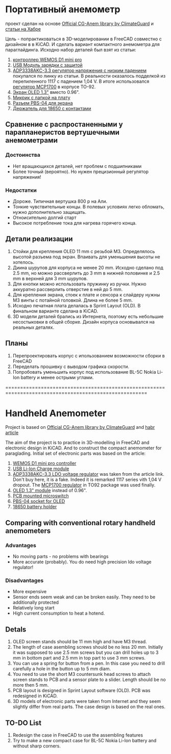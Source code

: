 # Портативный анемометр

проект сделан на основе [Official CG-Anem library by ClimateGuard](https://github.com/climateguard/CG-Anem#official-library-for-cg-anem-by-climateguard) и [статьи на Хабре](https://habr.com/ru/post/676348/) 

Цель - попрактиковаться в 3D-моделировании в FreeCAD совместно с дизайном в в KiCAD. И сделать вариант компактного анемометра для параглайдинга.
Исходно набор деталей был взят из статьи:
1. [контроллер WEMOS D1 mini pro](https://aliexpress.ru/item/1005003763905349.html?sku_id=12000027084254255)
2. [USB Модуль зарядки с защитой](https://aliexpress.ru/item/1005003585993852.html?sku_id=12000026386522752)
3. [ADP3338AKC-3.3 регулятор напряжения с низким падением](https://aliexpress.ru/item/4000045988751.html?sku_id=10000000103095880) покупался по линку из статьи. В реальности оказалось подделкой из перепиленного 1117 с падением 1,04 V. В итоге использовался [регулятор MCP1700](https://www.chipdip.ru/product/mcp1700-3302e-to-microchip) в корпусе TO-92.
4. [Экран OLED 1.3"](https://aliexpress.ru/item/1005001621782442.html?sku_id=12000016846377326) вместо 0.96".
5. [Микрик с лапкой на плату](https://roboparts.ru/catalog/kommutatsiya/mikropereklyuchateli_kontsevye_vyklyuchateli/dm3_03p_125v_1a_mikropereklyuchatel/)
6. [Разъем PBS-04 для экрана](https://roboparts.ru/catalog/razemy/shtyrkovye_razyemy/pbs_1x06_razem_na_platu_2_54mm/)
7. [Держатель для 18650 с контактами](https://www.chipdip.ru/product1/8007238837)

## Сравнение с распростаненными у парапланеристов вертушечными анемометрами

### Достоинства
  - Нет вращающихся деталей, нет проблем с подшипниками 
  - Более точный (вероятно). Но нужен прецизионный регулятор напряжения!

### Недостатки

  - Дороже. Типичная вертушка 800 р на Али.
  - Тонкие чувствительные концы. В полевых условиях легко обломать, нужно дополнительно защищать.
  - Отноисительно долгий старт
  - Высокое потребление тока для нагрева горячего конца.
  
  ## Детали реализации
  
  1. Стойки для крепления OLED 11 mm с резьбой M3. Определялось высотой разъема под экран. Впаивать для уменьшения высоты не хотелось.
  2. Диина шурупов для корпуса не менее 20 mm. Исходно сделано под 2.5 mm, но можно рассверлить до 3 mm  в нижней половинке и 2.5 mm в верхней для 3 mm шурупов.
  3. Для кнопки можно использовать пружинку из ручки. Нужно аккуратно рассверлить отверстие в ней до 5 mm.
  4. Для крепления экрана, стоек к плате и сенсора к слайдеру нужны M3 винты с потайной головкой. Длина не более 5 mm.
  5. Исходно печатная плата делалась в Sprint Layout (OLD). В финальном варианте сделана в KiCAD.
  6. 3D модели деталей брались из Интернета, поэтому есть небольшие несостыковки в общей сборке. Дизайн корпуса основывался на реальных деталях. 
  
  ## Планы
  1. Перепроектировать корпус с ипользованием возможности сборки в FreeCAD
  2. Переделать прошивку с выводом графика скорости.
  2. Попробовать уменьшить корпус под использование BL-5C Nokia Li-Ion battery и менее острыми углами.

======================================================================================================
# Handheld Anemometer

Project is based on [Official CG-Anem library by ClimateGuard](https://github.com/climateguard/CG-Anem#official-library-for-cg-anem-by-climateguard) and [habr article](https://habr.com/ru/post/676348/) 

The aim of the project is to practice in 3D-modelling in FreeCAD and electronic design in KiCAD. And to construct the compact anemometer for paraglading.
Initial set of electronic parts was based on the article:
1. [WEMOS D1 mini pro controller](https://aliexpress.ru/item/1005003763905349.html?sku_id=12000027084254255)
2. [USB Li-Ion Charge module](https://aliexpress.ru/item/1005003585993852.html?sku_id=12000026386522752)
3. [ADP3338AKC-3.3 LDO voltage regulator](https://aliexpress.ru/item/4000045988751.html?sku_id=10000000103095880) was taken from the article link. Don't
buy here, it is a fake. Indeed it is remarked 1117 series vith 1,04 V dropout. The [MCP1700 regulator](https://www.chipdip.ru/product/mcp1700-3302e-to-microchip) in TO92 package was used finally.
4. [OLED 1.3" module](https://aliexpress.ru/item/1005001621782442.html?sku_id=12000016846377326) instead of 0.96".
5. [PCB mounted microswitch](https://roboparts.ru/catalog/kommutatsiya/mikropereklyuchateli_kontsevye_vyklyuchateli/dm3_03p_125v_1a_mikropereklyuchatel/)
6. [PBS-04 socket for OLED](https://roboparts.ru/catalog/razemy/shtyrkovye_razyemy/pbs_1x06_razem_na_platu_2_54mm/)
7. [18650 battery holder](https://www.chipdip.ru/product1/8007238837)

## Comparing with conventional rotary handheld anemometers

### Advantages
  - No moving parts - no problems with bearings
  - More accurate (probably). You do need high precision ldo voltage regulator!

### Disadvantages

  - More expensive
  - Sensor ends seem weak and can be broken easily. They need to be additionally protected
  - Relatively long start
  - High current consumption to heat a hotend.
  
  ## Detals
  
  1. OLED screen stands should be 11 mm high and have M3 thread.
  2. The length of case asembling screws should be no less 20 mm. Initially it was supposed to use 2.5 mm screws but you can drill holes up to 3 mm  in bottom part and 2.5 mm in top part to use 3 mm screws.
  3. You can use a spring for button from a pen. In this case you need to drill carefully a hole in the button up to 5 mm diam.
  4. You need to use the short M3 countersunk head screws to attach screen stands to PCB and a sensor plate to a slider. Length should be no more then 5 mm.
  5. PCB layout is designed in Sprint Layout software (OLD). PCB was redesigned in KiCAD.
  6. 3D models of electronic parts were taken from Internet and they seem slightly differ from real parts. The case design is based on the real ones. 
  
  ## TO-DO List
  1. Redesign the case in FreeCAD to use the assembling features
  2. Try to make a new compact case for BL-5C Nokia Li-Ion battery and without sharp corners.
